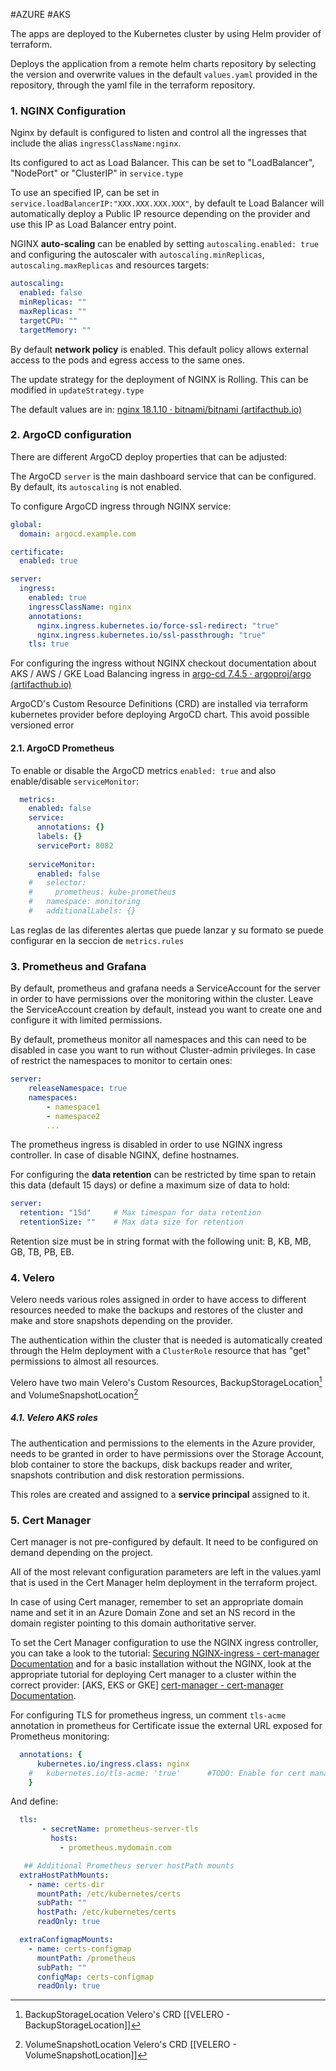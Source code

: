 #AZURE #AKS 


The apps are deployed to the Kubernetes cluster by using Helm provider of terraform. 

Deploys the application from a remote helm charts repository by selecting the version and overwrite values in the default `values.yaml` provided in the repository, through the yaml file in the terraform repository. 

### 1. NGINX Configuration

Nginx by default is configured to listen and control all the ingresses that include the alias `ingressClassName:nginx`. 

Its configured to act as Load Balancer. This can be set to "LoadBalancer", "NodePort" or "ClusterIP" in `service.type`

To use an specified IP, can be set in `service.loadBalancerIP:"XXX.XXX.XXX.XXX"`, by default te Load Balancer will automatically deploy a Public IP resource depending on the provider and use this IP as Load Balancer entry point. 

NGINX **auto-scaling** can be enabled by setting `autoscaling.enabled: true` and configuring the autoscaler with `autoscaling.minReplicas`, `autoscaling.maxReplicas` and resources targets: 

```yaml
autoscaling:
  enabled: false
  minReplicas: ""
  maxReplicas: ""
  targetCPU: ""
  targetMemory: ""
```

By default **network policy** is enabled. This default policy allows external access to the pods and egress access to the same ones. 

The update strategy for the deployment of NGINX is Rolling. This can be modified in `updateStrategy.type` 

The default values are in: [nginx 18.1.10 · bitnami/bitnami (artifacthub.io)](https://artifacthub.io/packages/helm/bitnami/nginx?modal=values)


### 2. ArgoCD configuration

There are different ArgoCD deploy properties that can be adjusted: 

The ArgoCD `server` is the main dashboard service that can be configured. By default, its `autoscaling` is not enabled. 

To configure ArgoCD ingress through NGINX service: 

```yaml
global:
  domain: argocd.example.com

certificate:
  enabled: true

server:
  ingress:
    enabled: true
    ingressClassName: nginx
    annotations:
      nginx.ingress.kubernetes.io/force-ssl-redirect: "true"
      nginx.ingress.kubernetes.io/ssl-passthrough: "true"
    tls: true
```

For configuring the ingress without NGINX checkout documentation about AKS / AWS / GKE Load Balancing ingress in [argo-cd 7.4.5 · argoproj/argo (artifacthub.io)](https://artifacthub.io/packages/helm/argo/argo-cd)  

ArgoCD's Custom Resource Definitions (CRD) are installed via terraform kubernetes provider before deploying ArgoCD chart. This avoid possible versioned error 

#### 2.1. ArgoCD Prometheus

To enable or disable the ArgoCD metrics `enabled: true` and also enable/disable `serviceMonitor`: 

```YAML
  metrics:
    enabled: false
    service:
      annotations: {}
      labels: {}
      servicePort: 8082
      
    serviceMonitor:
      enabled: false
    #   selector:
    #     prometheus: kube-prometheus
    #   namespace: monitoring
    #   additionalLabels: {}
```

Las reglas de las diferentes alertas que puede lanzar y su formato se puede configurar en la seccion de `metrics.rules`

### 3. Prometheus and Grafana 

By default, prometheus and grafana needs a ServiceAccount for the server in order to have permissions over the monitoring within the cluster. Leave the ServiceAccount creation by default, instead you want to create one and configure it with limited permissions. 

By default, prometheus monitor all namespaces and this can need to be disabled in case you want to run without Cluster-admin privileges. In case of restrict the namespaces to monitor to certain ones: 

```yaml
server: 
	releaseNamespace: true
	namespaces:
		- namespace1
		- namespace2
		...
```

The prometheus ingress is disabled in order to use NGINX ingress controller. 
In case of disable NGINX, define hostnames. 

For configuring the **data retention** can be restricted by time span to retain this data (default 15 days) or define a maximum size of data to hold: 

```yaml
server: 
  retention: "15d"     # Max timespan for data retention
  retentionSize: ""    # Max data size for retention
```

Retention size must be in string format with the following unit:  B, KB, MB, GB, TB, PB, EB.


### 4. Velero

Velero needs various roles assigned in order to have access to different resources needed to make the backups and restores of the cluster and make and store snapshots depending on the provider. 

The authentication within the cluster that is needed is automatically created through the Helm deployment with a `ClusterRole` resource that has "get" permissions to almost all resources. 

Velero have two main Velero's Custom Resources, BackupStorageLocation[^bsl] and VolumeSnapshotLocation[^vsl]

##### 4.1. Velero AKS roles

The authentication and permissions to the elements in the Azure provider, needs to be granted in order to have permissions over the Storage Account, blob container to store the backups, disk backups reader and writer, snapshots contribution and disk restoration permissions. 

This roles are created and assigned to a **service principal** assigned to it.

### 5. Cert Manager

Cert manager is not pre-configured by default. It need to be configured on demand depending on the project. 

All of the most relevant configuration parameters are left in the values.yaml that is used in the Cert Manager helm deployment in the terraform project. 

In case of using Cert manager, remember to set an appropriate domain name and set it in an Azure Domain Zone and set an NS record in the domain register pointing to this domain authoritative server. 

To set the Cert Manager configuration to use the NGINX ingress controller, you can take a look to the tutorial: [Securing NGINX-ingress - cert-manager Documentation](https://cert-manager.io/docs/tutorials/acme/nginx-ingress/) and for a basic installation without the NGINX, look at the appropriate tutorial for deploying Cert manager to a cluster within the correct provider: \[AKS, EKS or GKE\] [cert-manager - cert-manager Documentation](https://cert-manager.io/docs/). 


For configuring TLS for prometheus ingress, un comment  `tls-acme` annotation in prometheus for Certificate issue the external URL exposed for Prometheus monitoring: 

```yaml
  annotations: {
      kubernetes.io/ingress.class: nginx
    #   kubernetes.io/tls-acme: 'true'      #TODO: Enable for cert manager
    }
```

And define: 

```yaml
  tls: 
       - secretName: prometheus-server-tls
         hosts:
           - prometheus.mydomain.com
```

```yaml
   ## Additional Prometheus server hostPath mounts
  extraHostPathMounts:
    - name: certs-dir
      mountPath: /etc/kubernetes/certs
      subPath: ""
      hostPath: /etc/kubernetes/certs
      readOnly: true

  extraConfigmapMounts:
    - name: certs-configmap
      mountPath: /prometheus
      subPath: ""
      configMap: certs-configmap
      readOnly: true

```


[^bsl]: BackupStorageLocation Velero's CRD [[VELERO - BackupStorageLocation]]
[^vsl]: VolumeSnapshotLocation Velero's CRD [[VELERO - VolumeSnapshotLocation]]


